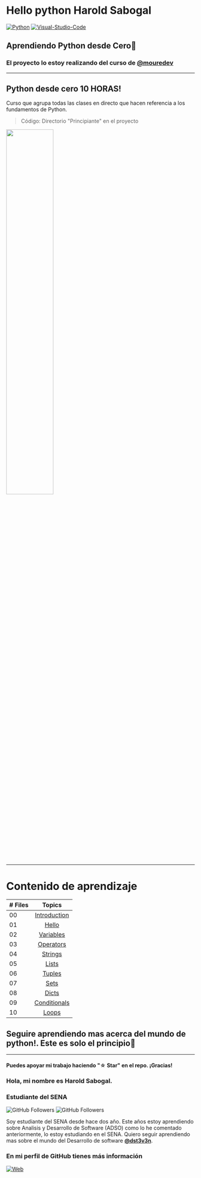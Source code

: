 # Hello python Harold Sabogal

[![Python](https://img.shields.io/badge/Python-1.11.3+-802DBF?style=for-the-badge&logo=python&logoColor=802DBF&labelColor=black)](https://www.python.org/)
[![Visual-Studio-Code](https://img.shields.io/badge/visualstudiocode-1.78+-802DBF?style=for-the-badge&logo=visual-studio-code&logoColor=802DBF&labelColor=black)](https://code.visualstudio.com/)


## Aprendiendo Python desde Cero:purple_heart:

### El proyecto lo estoy realizando del  curso de [@mouredev](https://github.com/mouredev) 
-----------

## Python desde cero 10 HORAS!

Curso que agrupa todas las clases en directo que hacen referencia a los fundamentos de Python.
> Código: Directorio "Principiante" en el proyecto

<a href="https://youtu.be/Kp4Mvapo5kc"><img src="http://i3.ytimg.com/vi/Kp4Mvapo5kc/maxresdefault.jpg" style="height: 50%; width:50%;"/></a>


----------
# Contenido de aprendizaje

|# Files | Topics                                                    |
|------|:---------------------------------------------------------:|
| 00  |  [Introduction](./README.md)|
| 01  |  [Hello](./Basic_py/00_hello.py)|
| 02  |  [Variables](./Basic_py/01_variables.py)|
| 03  |  [Operators](./Basic_py/02_operators.py)|
| 04  |  [Strings](./Basic_py/03_strings.py)|
| 05  |  [Lists](./Basic_py/04_lists.py)|
| 06  |  [Tuples](./Basic_py/05_tuples.py)|
| 07  |  [Sets](./Basic_py/06_sets.py)|
| 08  |  [Dicts](./Basic_py/07_dicts.py)|
| 09  |  [Conditionals](./Basic_py/08_conditionals.py)|
| 10  |  [Loops](./Basic_py/09_loops.py)|

## Seguire aprendiendo mas acerca del mundo de **python!**. Este es solo el principio:purple_heart:

--------
#### Puedes apoyar mi trabajo haciendo "☆ Star" en el repo. ¡Gracias!

 ### Hola, mi nombre es Harold Sabogal.
### Estudiante del SENA

![GitHub Followers](https://img.shields.io/github/followers/dst3v3n?style=social)
![GitHub Followers](https://img.shields.io/github/stars/dst3v3n?style=social)

Soy estudiante del SENA desde hace dos año. Este años estoy aprendiendo sobre Analisis y Desarrollo de Software (ADSO) como lo he comentado anteriormente, lo estoy estudiando en el SENA. Quiero seguir aprendiendo mas sobre el mundo del Desarrollo de software **[@dst3v3n](https://github.com/dst3v3n)**.

### En mi perfil de GitHub tienes más información

[![Web](https://img.shields.io/badge/Guthub-dst3v3n-802DBF?style=for-the-badge&logo=github&logoColor=802DBF&labelColor=black)](https://github.com/dst3v3n)